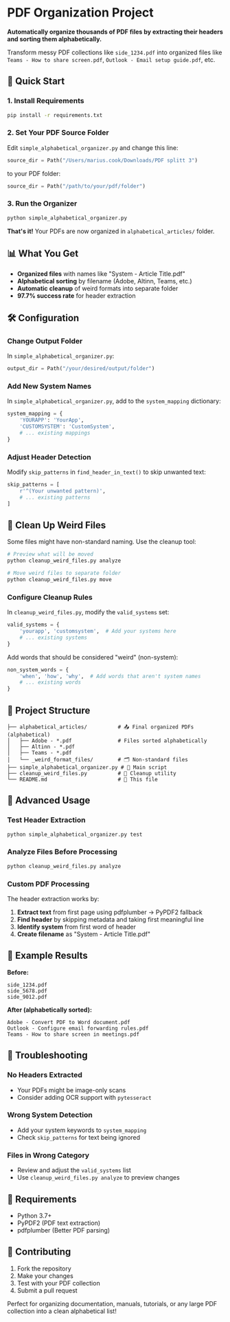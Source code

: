 # PDF Organization Project

**Automatically organize thousands of PDF files by extracting their headers and sorting them alphabetically.**

Transform messy PDF collections like `side_1234.pdf` into organized files like `Teams - How to share screen.pdf`, `Outlook - Email setup guide.pdf`, etc.

## 🚀 Quick Start

### 1. Install Requirements
```bash
pip install -r requirements.txt
```

### 2. Set Your PDF Source Folder
Edit `simple_alphabetical_organizer.py` and change this line:
```python
source_dir = Path("/Users/marius.cook/Downloads/PDF splitt 3")
```
to your PDF folder:
```python
source_dir = Path("/path/to/your/pdf/folder")
```

### 3. Run the Organizer
```bash
python simple_alphabetical_organizer.py
```

**That's it!** Your PDFs are now organized in `alphabetical_articles/` folder.

## 📊 What You Get

- **Organized files** with names like "System - Article Title.pdf"
- **Alphabetical sorting** by filename (Adobe, Altinn, Teams, etc.)
- **Automatic cleanup** of weird formats into separate folder
- **97.7% success rate** for header extraction

## 🛠️ Configuration

### Change Output Folder
In `simple_alphabetical_organizer.py`:
```python
output_dir = Path("/your/desired/output/folder")
```

### Add New System Names
In `simple_alphabetical_organizer.py`, add to the `system_mapping` dictionary:
```python
system_mapping = {
    'YOURAPP': 'YourApp',
    'CUSTOMSYSTEM': 'CustomSystem',
    # ... existing mappings
}
```

### Adjust Header Detection
Modify `skip_patterns` in `find_header_in_text()` to skip unwanted text:
```python
skip_patterns = [
    r'^(Your unwanted pattern)',
    # ... existing patterns
]
```

## 🧹 Clean Up Weird Files

Some files might have non-standard naming. Use the cleanup tool:

```bash
# Preview what will be moved
python cleanup_weird_files.py analyze

# Move weird files to separate folder
python cleanup_weird_files.py move
```

### Configure Cleanup Rules
In `cleanup_weird_files.py`, modify the `valid_systems` set:
```python
valid_systems = {
    'yourapp', 'customsystem',  # Add your systems here
    # ... existing systems
}
```

Add words that should be considered "weird" (non-system):
```python
non_system_words = {
    'when', 'how', 'why',  # Add words that aren't system names
    # ... existing words
}
```

## 📁 Project Structure

```
├── alphabetical_articles/          # 📤 Final organized PDFs (alphabetical)
│   ├── Adobe - *.pdf               # Files sorted alphabetically
│   ├── Altinn - *.pdf
│   ├── Teams - *.pdf
│   └── _weird_format_files/        # 🗂️ Non-standard files
├── simple_alphabetical_organizer.py # 🎯 Main script
├── cleanup_weird_files.py          # 🧹 Cleanup utility
└── README.md                       # 📖 This file
```

## 🔧 Advanced Usage

### Test Header Extraction
```bash
python simple_alphabetical_organizer.py test
```

### Analyze Files Before Processing
```bash
python cleanup_weird_files.py analyze
```

### Custom PDF Processing
The header extraction works by:
1. **Extract text** from first page using pdfplumber → PyPDF2 fallback
2. **Find header** by skipping metadata and taking first meaningful line
3. **Identify system** from first word of header
4. **Create filename** as "System - Article Title.pdf"

## 🎯 Example Results

**Before:**
```
side_1234.pdf
side_5678.pdf
side_9012.pdf
```

**After (alphabetically sorted):**
```
Adobe - Convert PDF to Word document.pdf
Outlook - Configure email forwarding rules.pdf
Teams - How to share screen in meetings.pdf
```

## 🚨 Troubleshooting

### No Headers Extracted
- Your PDFs might be image-only scans
- Consider adding OCR support with `pytesseract`

### Wrong System Detection
- Add your system keywords to `system_mapping`
- Check `skip_patterns` for text being ignored

### Files in Wrong Category
- Review and adjust the `valid_systems` list
- Use `cleanup_weird_files.py analyze` to preview changes

## 📝 Requirements

- Python 3.7+
- PyPDF2 (PDF text extraction)
- pdfplumber (Better PDF parsing)

## 🤝 Contributing

1. Fork the repository
2. Make your changes
3. Test with your PDF collection
4. Submit a pull request

Perfect for organizing documentation, manuals, tutorials, or any large PDF collection into a clean alphabetical list!


